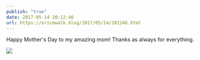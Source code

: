 ```yaml
---
publish: "true"
date: 2017-05-14 20:12:46
url: https://ericmwalk.blog/2017/05/14/201246.html
---
```


Happy Mother's Day to my amazing mom! Thanks as always for everything.

![](https://ericmwalk.blog/uploads/2022/e7e3394239.jpg)